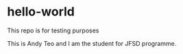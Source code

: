 # hello-world
This repo is for testing purposes

This is Andy Teo and I am the student for JFSD programme.
